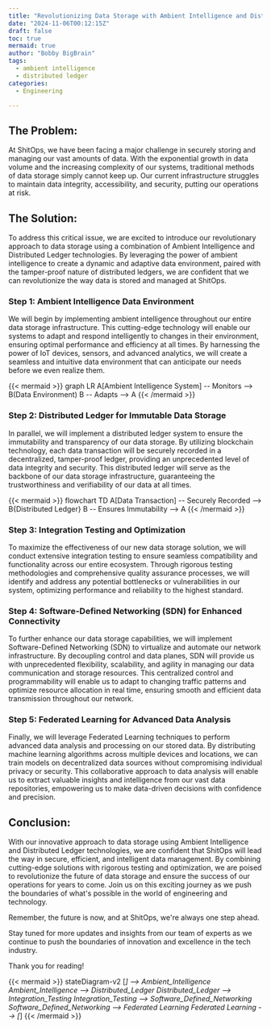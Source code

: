 ```yaml
---
title: "Revolutionizing Data Storage with Ambient Intelligence and Distributed Ledger"
date: "2024-11-06T00:12:15Z"
draft: false
toc: true
mermaid: true
author: "Bobby BigBrain"
tags:
  - ambient intelligence
  - distributed ledger
categories:
  - Engineering

---
```


## The Problem:
At ShitOps, we have been facing a major challenge in securely storing and managing our vast amounts of data. With the exponential growth in data volume and the increasing complexity of our systems, traditional methods of data storage simply cannot keep up. Our current infrastructure struggles to maintain data integrity, accessibility, and security, putting our operations at risk.

## The Solution:
To address this critical issue, we are excited to introduce our revolutionary approach to data storage using a combination of Ambient Intelligence and Distributed Ledger technologies. By leveraging the power of ambient intelligence to create a dynamic and adaptive data environment, paired with the tamper-proof nature of distributed ledgers, we are confident that we can revolutionize the way data is stored and managed at ShitOps.

### Step 1: Ambient Intelligence Data Environment
We will begin by implementing ambient intelligence throughout our entire data storage infrastructure. This cutting-edge technology will enable our systems to adapt and respond intelligently to changes in their environment, ensuring optimal performance and efficiency at all times. By harnessing the power of IoT devices, sensors, and advanced analytics, we will create a seamless and intuitive data environment that can anticipate our needs before we even realize them.

{{< mermaid >}}
graph LR
A[Ambient Intelligence System] -- Monitors --> B(Data Environment)
B -- Adapts --> A
{{< /mermaid >}}

### Step 2: Distributed Ledger for Immutable Data Storage
In parallel, we will implement a distributed ledger system to ensure the immutability and transparency of our data storage. By utilizing blockchain technology, each data transaction will be securely recorded in a decentralized, tamper-proof ledger, providing an unprecedented level of data integrity and security. This distributed ledger will serve as the backbone of our data storage infrastructure, guaranteeing the trustworthiness and verifiability of our data at all times.

{{< mermaid >}}
flowchart TD
A[Data Transaction] -- Securely Recorded --> B{Distributed Ledger}
B -- Ensures Immutability --> A
{{< /mermaid >}}

### Step 3: Integration Testing and Optimization
To maximize the effectiveness of our new data storage solution, we will conduct extensive integration testing to ensure seamless compatibility and functionality across our entire ecosystem. Through rigorous testing methodologies and comprehensive quality assurance processes, we will identify and address any potential bottlenecks or vulnerabilities in our system, optimizing performance and reliability to the highest standard.

### Step 4: Software-Defined Networking (SDN) for Enhanced Connectivity
To further enhance our data storage capabilities, we will implement Software-Defined Networking (SDN) to virtualize and automate our network infrastructure. By decoupling control and data planes, SDN will provide us with unprecedented flexibility, scalability, and agility in managing our data communication and storage resources. This centralized control and programmability will enable us to adapt to changing traffic patterns and optimize resource allocation in real time, ensuring smooth and efficient data transmission throughout our network.

### Step 5: Federated Learning for Advanced Data Analysis
Finally, we will leverage Federated Learning techniques to perform advanced data analysis and processing on our stored data. By distributing machine learning algorithms across multiple devices and locations, we can train models on decentralized data sources without compromising individual privacy or security. This collaborative approach to data analysis will enable us to extract valuable insights and intelligence from our vast data repositories, empowering us to make data-driven decisions with confidence and precision.

## Conclusion:
With our innovative approach to data storage using Ambient Intelligence and Distributed Ledger technologies, we are confident that ShitOps will lead the way in secure, efficient, and intelligent data management. By combining cutting-edge solutions with rigorous testing and optimization, we are poised to revolutionize the future of data storage and ensure the success of our operations for years to come. Join us on this exciting journey as we push the boundaries of what's possible in the world of engineering and technology.

Remember, the future is now, and at ShitOps, we're always one step ahead.

Stay tuned for more updates and insights from our team of experts as we continue to push the boundaries of innovation and excellence in the tech industry.

Thank you for reading!

{{< mermaid >}}
stateDiagram-v2
[*] --> Ambient_Intelligence
Ambient_Intelligence --> Distributed_Ledger
Distributed_Ledger --> Integration_Testing
Integration_Testing --> Software_Defined_Networking
Software_Defined_Networking --> Federated Learning
Federated Learning --> [*]
{{< /mermaid >}}
